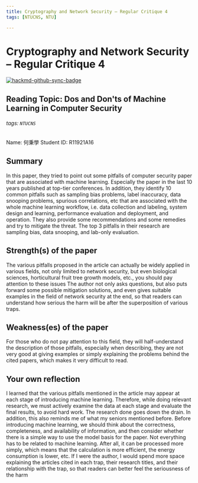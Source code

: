 ```yaml
---
title: Cryptography and Network Security – Regular Critique 4
tags: [NTUCNS, NTU]

---
```


# Cryptography and Network Security – Regular Critique 4

[![hackmd-github-sync-badge](https://hackmd.io/pkjE25TQSNmDRBm-9OJL8A/badge)](https://hackmd.io/pkjE25TQSNmDRBm-9OJL8A)

## Reading Topic: Dos and Don'ts of Machine Learning in Computer Security
###### tags: `NTUCNS`
Name: 何秉學	Student ID: R11921A16

## Summary
In this paper, they tried to point out some pitfalls of computer security paper that are associated with machine learning. Especially the paper in the last 10 years published at top-tier conferences. In addition, they identify 10 common pitfalls such as sampling bias problems, label inaccuracy, data snooping problems, spurious correlations, etc that are associated with the whole machine learning workflow, i.e. data collection and labeling, system design and learning, performance evaluation and deployment, and operation. They also provide some recommendations and some remedies and try to mitigate the threat. The top 3 pitfalls in their research are sampling bias, data snooping, and lab-only evaluation.

## Strength(s) of the paper
The various pitfalls proposed in the article can actually be widely applied in various fields, not only limited to network security, but even biological sciences, horticultural fruit tree growth models, etc., you should pay attention to these issues The author not only asks questions, but also puts forward some possible mitigation solutions, and even gives suitable examples in the field of network security at the end, so that readers can understand how serious the harm will be after the superposition of various traps.


## Weakness(es) of the paper
For those who do not pay attention to this field, they will half-understand the description of those pitfalls, especially when describing, they are not very good at giving examples or simply explaining the problems behind the cited papers, which makes it very difficult to read.

## Your own reflection
 I learned that the various pitfalls mentioned in the article may appear at each stage of introducing machine learning. Therefore, while doing relevant research, we must actively examine the data at each stage and evaluate the final results, to avoid hard work. The research done goes down the drain. In addition, this also reminds me of what my seniors mentioned before. Before introducing machine learning, we should think about the correctness, completeness, and availability of information, and then consider whether there is a simple way to use the model basis for the paper. Not everything has to be related to machine learning. After all, it can be processed more simply, which means that the calculation is more efficient, the energy consumption is lower, etc.
If I were the author, I would spend more space explaining the articles cited in each trap, their research titles, and their relationship with the trap, so that readers can better feel the seriousness of the harm


